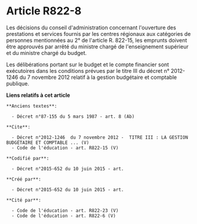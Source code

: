 # Article R822-8

Les décisions du conseil d'administration concernant l'ouverture des prestations et services fournis par les centres
régionaux aux catégories de personnes mentionnées au 2° de l'article R. 822-15, les emprunts doivent être approuvés par
arrêté du ministre chargé de l'enseignement supérieur et du ministre chargé du budget. 

Les délibérations portant sur le budget et le compte financier sont exécutoires dans les conditions prévues par le titre III
du décret n° 2012-1246 du 7 novembre 2012 relatif à la gestion budgétaire et comptable publique.

**Liens relatifs à cet article**

	**Anciens textes**:

	  - Décret n°87-155 du 5 mars 1987 - art. 8 (Ab)

	**Cite**:

	  - Décret n°2012-1246  du 7 novembre 2012 -  TITRE III : LA GESTION BUDGÉTAIRE ET COMPTABLE ... (V)
	  - Code de l'éducation - art. R822-15 (V)

	**Codifié par**:

	  - Décret n°2015-652 du 10 juin 2015 - art.

	**Créé par**:

	  - Décret n°2015-652 du 10 juin 2015 - art.

	**Cité par**:

	  - Code de l'éducation - art. R822-23 (V)
	  - Code de l'éducation - art. R822-6 (V)
